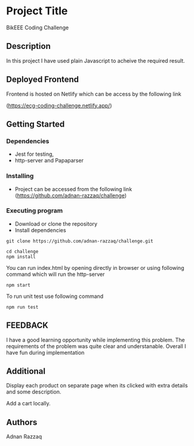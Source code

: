 # Project Title

BikEEE Coding Challenge

## Description

In this project I have used plain Javascript to acheive the required result.

## Deployed Frontend

Frontend is hosted on Netlify which can be access by the following link

(https://ecg-coding-challenge.netlify.app/)

## Getting Started

### Dependencies

- Jest for testing,
- http-server and Papaparser

### Installing

- Project can be accessed from the following link
  (https://github.com/adnan-razzaq/challenge)

### Executing program

- Download or clone the repository
- Install dependencies

```
git clone https://github.com/adnan-razzaq/challenge.git

cd challenge
npm install

```

You can run index.html by opening directly in browser or using following command which will run the http-server

```
npm start
```

To run unit test use following command

```
npm run test
```

## FEEDBACK

I have a good learning opportunity while implementing this problem. The requirements of the problem was quite clear and understanable. Overall I have fun during implementation

## Additional

Display each product on separate page when its clicked with extra details and some description.

Add a cart locally.

## Authors

Adnan Razzaq
